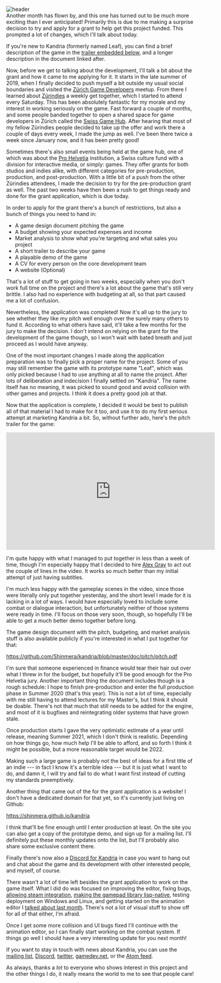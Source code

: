 ![header](https://filebox.tymoon.eu//file/TVRnNU1BPT0=)  
Another month has flown by, and this one has turned out to be much more exciting than I ever anticipated! Primarily this is due to me making a surprise decision to try and apply for a grant to help get this project funded. This prompted a lot of changes, which I'll talk about today.

If you're new to Kandria (formerly named Leaf), you can find a brief description of the game in the [trailer embedded below](#trailer), and a longer description in the document linked after.

Now, before we get to talking about the development, I'll talk a bit about the grant and how it came to me applying for it. It starts in the late summer of 2019, when I finally decided to push myself a bit outside my usual social boundaries and visited the [Zürich Game Developers](https://www.meetup.com/Game-Developers-Zurich/) meetup. From there I learned about [Zürindies](https://www.meetup.com/zurindies/) a weekly get together, which I started to attend every Saturday. This has been absolutely fantastic for my morale and my interest in working seriously on the game. Fast forward a couple of months, and some people banded together to open a shared space for game developers in Zürich called the [Swiss Game Hub](http://www.swissgamehub.com/). After hearing that most of my fellow Zürindies people decided to take up the offer and work there a couple of days every week, I made the jump as well. I've been there twice a week since January now, and it has been pretty good!

Sometimes there's also small events being held at the game hub, one of which was about the [Pro Helvetia](https://prohelvetia.ch/en/) institution, a Swiss culture fund with a division for interactive media, or simply: games. They offer grants for both studios and indies alike, with different categories for pre-production, production, and post-production. With a little bit of a push from the other Zürindies attendees, I made the decision to try for the pre-production grant as well. The past two weeks have then been a rush to get things ready and done for the grant application, which is due today.

In order to apply for the grant there's a bunch of restrictions, but also a bunch of things you need to hand in:

* A game design document pitching the game
* A budget showing your expected expenses and income
* Market analysis to show what you're targeting and what sales you project
* A short trailer to describe your game
* A playable demo of the game
* A CV for every person on the core development team
* A website (Optional)

That's a lot of stuff to get going in two weeks, especially when you don't work full time on the project and there's a lot about the game that's still very brittle. I also had no experience with budgeting at all, so that part caused me a lot of confusion.

Nevertheless, the application was completed! Now it's all up to the jury to see whether they like my pitch well enough over the surely many others to fund it. According to what others have said, it'll take a few months for the jury to make the decision. I don't intend on relying on the grant for the development of the game though, so I won't wait with bated breath and just proceed as I would have anyway.

One of the most important changes I made along the application preparation was to finally pick a proper name for the project. Some of you may still remember the game with its prototype name "Leaf", which was only picked because I had to use anything at all to name the project. After lots of deliberation and indecision I finally settled on "Kandria". The name itself has no meaning, it was picked to sound good and avoid collision with other games and projects. I think it does a pretty good job at that.

Now that the application is complete, I decided it would be best to publish all of that material I had to make for it too, and use it to do my first serious attempt at marketing Kandria a bit. So, without further ado, here's the pitch trailer for the game:

<iframe id="trailer" width="560" height="315" src="https://www.youtube.com/embed/H2ySVyMybeQ" frameborder="0" allow="encrypted-media; picture-in-picture" allowfullscreen></iframe>

I'm quite happy with what I managed to put together in less than a week of time, though I'm especially happy that I decided to hire [Alex Gray](https://www.fiverr.com/starkyrie) to act out the couple of lines in the video. It works so much better than my initial attempt of just having subtitles.

I'm much less happy with the gameplay scenes in the video, since those were literally only put together yesterday, and the short level I made for it is lacking in a lot of ways. I would have especially loved to include some combat or dialogue interaction, but unfortunately neither of those systems were ready in time. I'll focus on those very soon, though, so hopefully I'll be able to get a much better demo together before long.

The game design document with the pitch, budgeting, and market analysis stuff is also available publicly if you're interested in what I put together for that:

<https://github.com/Shinmera/kandria/blob/master/doc/pitch/pitch.pdf>

I'm sure that someone experienced in finance would tear their hair out over what I threw in for the budget, but hopefully it'll be good enough for the Pro Helvetia jury. Another important thing the document includes though is a rough schedule: I hope to finish pre-production and enter the full production phase in Summer 2020 (that's this year). This is not a lot of time, especially with me still having to attend lectures for my Master's, but I think it should be doable. There's not that much that still needs to be added for the engine, and most of it is bugfixes and reintegrating older systems that have grown stale.

Once production starts I gave the very optimistic estimate of a year until release, meaning Summer 2021, which I don't think is realistic. Depending on how things go, how much help I'll be able to afford, and so forth I think it might be possible, but a more reasonable target would be 2022.

Making such a large game is probably not the best of ideas for a first title of an indie --- in fact I know it's a terrible idea --- but it is just what I want to do, and damn it, I will try and fail to do what I want first instead of cutting my standards preemptively.

Another thing that came out of the for the grant application is a website! I don't have a dedicated domain for that yet, so it's currently just living on Github:

<https://shinmera.github.io/kandria>

I think that'll be fine enough until I enter production at least. On the site you can also get a copy of the prototype demo, and sign up for a mailing list. I'll definitely put these monthly updates onto the list, but I'll probably also share some exclusive content there.

Finally there's now also a [Discord for Kandria](https://discord.gg/WNTygau) in case you want to hang out and chat about the game and its development with other interested people, and myself, of course.

There wasn't a lot of time left besides the grant application to work on the game itself. What I did do was focused on improving the editor, fixing bugs, [allowing steam integration](https://twitter.com/Shinmera/status/1231568995519737861), [making the gamepad library lisp-native](https://shirakumo.github.io/cl-gamepad), testing deployment on Windows and Linux, and getting started on the animation editor I [talked about last month](https://reader.tymoon.eu/article/380). There's not a lot of visual stuff to show off for all of that either, I'm afraid.

Once I get some more collision and UI bugs fixed I'll continue with the animation editor, so I can finally start working on the combat system. If things go well I should have a very interesting update for you next month!

If you want to stay in touch with news about Kandria, you can use the [mailing list](https://shinmera.github.io/kandria#subscribe), [Discord](https://discord.gg/WNTygau), [twitter](https://twitter.com/shinmera), [gamedev.net](https://gamedev.net/projects/1608-kandria/), or the [Atom feed](https://tymoon.eu/api/reader/atom?tag=kandria).

As always, thanks a *lot* to everyone who shows interest in this project and the other things I do, it really means the world to me to see that people care!

